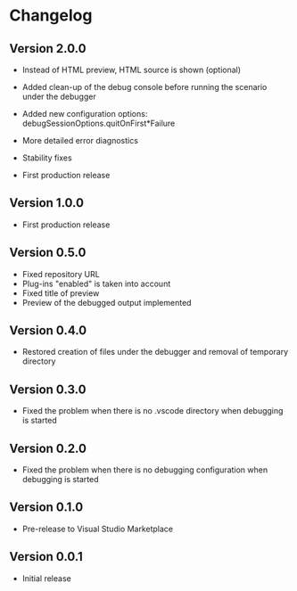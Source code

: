 # Changelog

## Version 2.0.0

* Instead of HTML preview, HTML source is shown (optional)
* Added clean-up of the debug console before running the scenario under the debugger
* Added new configuration options: debugSessionOptions.quitOnFirst*Failure
* More detailed error diagnostics
* Stability fixes

* First production release

## Version 1.0.0

* First production release

## Version 0.5.0

* Fixed repository URL
* Plug-ins "enabled" is taken into account
* Fixed title of preview
* Preview of the debugged output implemented

## Version 0.4.0

* Restored creation of files under the debugger and removal of temporary directory

## Version 0.3.0

* Fixed the problem when there is no .vscode directory when debugging is started

## Version 0.2.0

* Fixed the problem when there is no debugging configuration when debugging is started

## Version 0.1.0

* Pre-release to Visual Studio Marketplace

## Version 0.0.1

* Initial release
